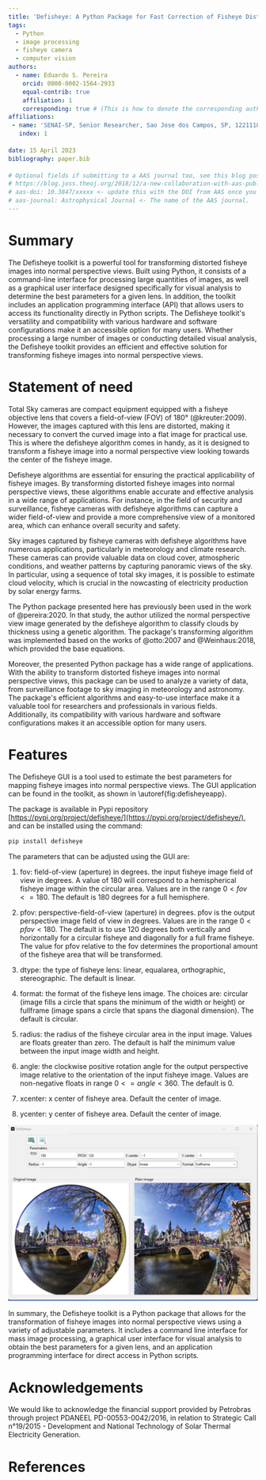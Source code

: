 ```yaml
---
title: 'Defisheye: A Python Package for Fast Correction of Fisheye Distortion in Images.'
tags:
  - Python
  - image processing
  - fisheye camera
  - computer vision
authors:
  - name: Eduardo S. Pereira
    orcid: 0000-0002-1564-2933
    equal-contrib: true
    affiliation: 1
    corresponding: true # (This is how to denote the corresponding author)
affiliations:
 - name: 'SENAI-SP, Senior Researcher, Sao Jose dos Campos, SP, 12211180, Brazil'
   index: 1

date: 15 April 2023
bibliography: paper.bib

# Optional fields if submitting to a AAS journal too, see this blog post:
# https://blog.joss.theoj.org/2018/12/a-new-collaboration-with-aas-publishing
# aas-doi: 10.3847/xxxxx <- update this with the DOI from AAS once you know it.
# aas-journal: Astrophysical Journal <- The name of the AAS journal.
---
```


# Summary


The Defisheye toolkit is a powerful tool for transforming distorted fisheye images into normal perspective views. Built using Python, it consists of a command-line interface for processing large quantities of images, as well as a graphical user interface designed specifically for visual analysis to determine the best parameters for a given lens. In addition, the toolkit includes an application programming interface (API) that allows users to access its functionality directly in Python scripts.  The Defisheye toolkit's versatility and compatibility with various hardware and software configurations make it an accessible option for many users. Whether processing a large number of images or conducting detailed visual analysis, the Defisheye toolkit provides an efficient and effective solution for transforming fisheye images into normal perspective views.


# Statement of need

Total Sky cameras are compact equipment equipped with a fisheye objective lens that covers a field-of-view (FOV) of 180° (@kreuter:2009). However, the images captured with this lens are distorted, making it necessary to convert the curved image into a flat image for practical use. This is where the defisheye algorithm comes in handy, as it is designed to transform a fisheye image into a normal perspective view looking towards the center of the fisheye image.

Defisheye algorithms are essential for ensuring the practical applicability of fisheye images. By transforming distorted fisheye images into normal perspective views, these algorithms enable accurate and effective analysis in a wide range of applications. For instance, in the field of security and surveillance, fisheye cameras with defisheye algorithms can capture a wider field-of-view and provide a more comprehensive view of a monitored area, which can enhance overall security and safety.

Sky images captured by fisheye cameras with defisheye algorithms have numerous applications, particularly in meteorology and climate research. These cameras can provide valuable data on cloud cover, atmospheric conditions, and weather patterns by capturing panoramic views of the sky. In particular, using a sequence of total sky images, it is possible to estimate cloud velocity, which is crucial in the nowcasting of electricity production by solar energy farms.

The Python package presented here has previously been used in the work of @pereira:2020. In that study, the author utilized the normal perspective view image generated by the defisheye algorithm to classify clouds by thickness using a genetic algorithm. The package's transforming algorithm was implemented based on the works of @otto:2007 and @Weinhaus:2018, which provided the base equations.

Moreover, the presented Python package has a wide range of applications. With the ability to transform distorted fisheye images into normal perspective views, this package can be used to analyze a variety of data, from surveillance footage to sky imaging in meteorology and astronomy. The package's efficient algorithms and easy-to-use interface make it a valuable tool for researchers and professionals in various fields. Additionally, its compatibility with various hardware and software configurations makes it an accessible option for many users.

# Features

The Defisheye GUI is a tool used to estimate the best parameters for mapping fisheye images into normal perspective views. The GUI application can be found in the toolkit, as shown in \autoref{fig:defisheyeapp}. 

The package is available in Pypi repository [https://pypi.org/project/defisheye/](https://pypi.org/project/defisheye/), and can be installed using the command:

```bash
pip install defisheye
```

The parameters that can be adjusted using the GUI are:

1. fov: field-of-view (aperture) in degrees. the input fisheye image field of view in degrees. A value of 180 will correspond to a hemispherical fisheye image within the circular area. Values are in the range $0< fov <=180$. The default is 180 degrees for a
full hemisphere.

2. pfov: perspective-field-of-view (aperture) in degrees. pfov is the output perspective image field of view in degrees. Values are in the range $0<pfov<180$. The default is to use 120 degrees both vertically and horizontally for a circular fisheye and diagonally for a full frame fisheye. The value for pfov relative to the fov determines the proportional amount of the fisheye area that will be transformed.

3. dtype: the type of fisheye lens: linear, equalarea, orthographic, stereographic. The default is linear.

4. format: the format of the fisheye lens image. The choices are: circular (image fills a circle that spans the minimum of the width or height) or fullframe (image spans a circle that spans the diagonal dimension). The default is circular.

5. radius: the radius of the fisheye circular area in the input image. Values are floats greater than zero. The default is half the minimum value between the input image width and height.

6. angle: the clockwise positive rotation angle for the output perspective image relative to the orientation of the input fisheye image. Values are non-negative floats in range $0<=angle<360$. The default is 0.

7. xcenter: x center of fisheye area. Default the center of image.

8. ycenter: y center of fisheye area. Default the center of image.


![The Defisheye Application for parameter analysis.\label{fig:defisheyeapp}](./images/defisheyeapp.png)

In summary, the Defisheye toolkit is a Python package that allows for the transformation of fisheye images into normal perspective views using a variety of adjustable parameters. It includes a command line interface for mass image processing, a graphical user interface for visual analysis to obtain the best parameters for a given lens, and an application programming interface for direct access in Python scripts.

# Acknowledgements

We would like to acknowledge the financial support provided by Petrobras through project PDANEEL PD-00553-0042/2016, in relation to Strategic Call n°19/2015 - Development and National Technology of Solar Thermal Electricity Generation. 


# References